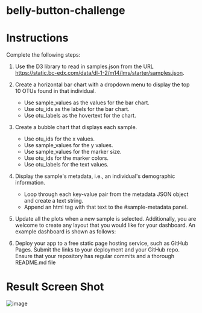 # belly-button-challenge

# Instructions
Complete the following steps:
1. Use the D3 library to read in samples.json from the URL https://static.bc-edx.com/data/dl-1-2/m14/lms/starter/samples.json.
2. Create a horizontal bar chart with a dropdown menu to display the top 10 OTUs found in that individual.
   * Use sample_values as the values for the bar chart.
   * Use otu_ids as the labels for the bar chart.
   * Use otu_labels as the hovertext for the chart.
3. Create a bubble chart that displays each sample.
   * Use otu_ids for the x values.
   * Use sample_values for the y values.
   * Use sample_values for the marker size.
   * Use otu_ids for the marker colors.
   * Use otu_labels for the text values.
4. Display the sample's metadata, i.e., an individual's demographic information.
   * Loop through each key-value pair from the metadata JSON object and create a text string.
   * Append an html tag with that text to the #sample-metadata panel.

5. Update all the plots when a new sample is selected. Additionally, you are welcome to create any layout that you would like for your dashboard. An example dashboard is shown as follows:
   
6. Deploy your app to a free static page hosting service, such as GitHub Pages. Submit the links to your deployment and your GitHub repo. Ensure that your repository has regular commits and a thorough README.md file

# Result Screen Shot

![image](https://github.com/JeesuKwon/belly-button-challenge/assets/157546001/595b1bf5-d971-4764-9072-653f7a2a9cb1)
